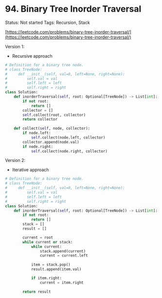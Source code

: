 # 94. Binary Tree Inorder Traversal

Status: Not started
Tags: Recursion, Stack

[https://leetcode.com/problems/binary-tree-inorder-traversal/](https://leetcode.com/problems/binary-tree-inorder-traversal/)

Version 1:

- Recursive approach

```python
# Definition for a binary tree node.
# class TreeNode:
#     def __init__(self, val=0, left=None, right=None):
#         self.val = val
#         self.left = left
#         self.right = right
class Solution:
    def inorderTraversal(self, root: Optional[TreeNode]) -> List[int]:
        if not root:
            return []
        collector = []
        self.collect(root, collector)
        return collector
    
    def collect(self, node, collector):
        if node.left:
            self.collect(node.left, collector)
        collector.append(node.val)
        if node.right:
            self.collect(node.right, collector)
```

Version 2:

- Iterative approach

```python
# Definition for a binary tree node.
# class TreeNode:
#     def __init__(self, val=0, left=None, right=None):
#         self.val = val
#         self.left = left
#         self.right = right
class Solution:
    def inorderTraversal(self, root: Optional[TreeNode]) -> List[int]:
        if not root:
            return []
        stack = []
        result = []

        current = root
        while current or stack:
            while current:
                stack.append(current)
                current = current.left
            
            item = stack.pop()
            result.append(item.val)

            if item.right:
                current = item.right
        
        return result
```